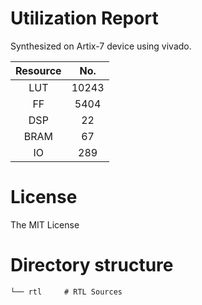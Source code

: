 # Utilization Report
Synthesized on Artix-7 device using vivado.

|Resource| No.|
|:---:|:---:|
|LUT|10243|
|FF|5404|
|DSP|22|
|BRAM|67|
|IO|289|


# License
The MIT License


# Directory structure

    └── rtl     # RTL Sources